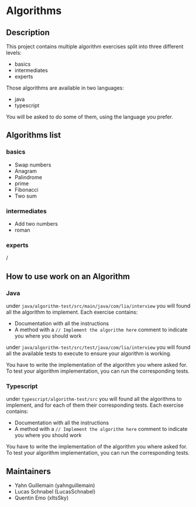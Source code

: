 # Algorithms

## Description
This project contains multiple algorithm exercises split into three different levels:
- basics
- intermediates
- experts

Those algorithms are available in two languages:
- java
- typescript

You will be asked to do some of them, using the language you prefer.

## Algorithms list

### basics
- Swap numbers
- Anagram
- Palindrome
- prime
- Fibonacci
- Two sum

### intermediates
- Add two numbers
- roman

### experts
/

## How to use work on an Algorithm

### Java
under `java/algorithm-test/src/main/java/com/lia/interview` you will found all the algorithm to implement.
Each exercise contains:
- Documentation with all the instructions
- A method with a `// Implement the algorithm here` comment to indicate you where you should work

under `java/algorithm-test/src/test/java/com/lia/interview` you will found all the available tests to execute to ensure your algorithm is working.

You have to write the implementation of the algorithm you where asked for.
To test your algorithm implementation, you can run the corresponding tests.

### Typescript
under `typescript/algorithm-test/src` you will found all the algorithms to implement, and for each of them their corresponding tests.
Each exercise contains:
- Documentation with all the instructions
- A method with a `// Implement the algorithm here` comment to indicate you where you should work

You have to write the implementation of the algorithm you where asked for.
To test your algorithm implementation, you can run the corresponding tests.

## Maintainers
- Yahn Guillemain (yahnguillemain)
- Lucas Schnabel (LucasSchnabel)
- Quentin Emo (xItsSky)